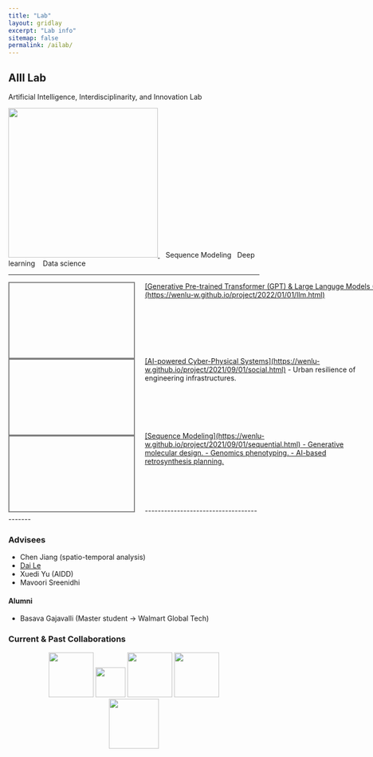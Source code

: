 ```yaml
---
title: "Lab"
layout: gridlay
excerpt: "Lab info"
sitemap: false
permalink: /ailab/
---
```


## AIII Lab
Artificial Intelligence, Interdisciplinarity, and Innovation Lab

<a href="https://wenlu-w.github.io/">
        <img src="{{ site.url }}{{ site.baseurl }}/images/AIserver.jpeg" style="width: 300px; box-shadow: none">
</a>&nbsp;&nbsp; Sequence Modeling &nbsp;&nbsp;Deep learning &nbsp;&nbsp; Data science

------------------------------------------
<div style="width: 100%;">
<div style="float: left; margin-right: 20px; height: 150px; width: 250px; border: 2px solid gray; background-image: url({{ site.url }}{{ site.baseurl }}/images/nlidb.png);background-position: center center; background-repeat: no-repeat; background-size: 100% 100%;"> 
</div>
<div style="height: 150px; width: 850px;"> 
  <ins>[Generative Pre-trained Transformer (GPT) & Large Languge Models (LLM)](https://wenlu-w.github.io/project/2022/01/01/llm.html)</ins>
</div>
</div>
<div style="width: 100%;">
<div style="float: left; margin-right: 20px; height: 150px; width: 250px; border: 2px solid gray; background-image: url({{ site.url }}{{ site.baseurl }}/images/weather2.png);background-position: center center; background-repeat: no-repeat; background-size: 100% 100%;"> 
</div>
<div style="height: 150px; width: 700px;"> 
  <ins>[AI-powered Cyber-Physical Systems](https://wenlu-w.github.io/project/2021/09/01/social.html)</ins>
- Urban resilience of engineering infrastructures. 
</div>
</div>
<div style="width: 100%;">
<div style="float: left; margin-right: 20px; height: 150px; width: 250px; border: 2px solid gray; background-image: url({{ site.url }}{{ site.baseurl }}/images/advremoval.png);background-position: center center; background-repeat: no-repeat; background-size: 100% 100%;"> 
</div>
<div style="height: 150px; width: 700px;"> 
  <ins>[Sequence Modeling](https://wenlu-w.github.io/project/2021/09/01/sequential.html)<ins>
- Generative molecular design. 
- Genomics phenotyping. 
- AI-based retrosynthesis planning. 
</div>
</div>
------------------------------------------
	

### Advisees

- Chen Jiang (spatio-temporal analysis)
- [Dai Le]()
- Xuedi Yu (AIDD)
- Mavoori Sreenidhi

#### Alumni
- Basava Gajavalli (Master student -> Walmart Global Tech)

### Current & Past Collaborations

<center><figure class="fifth">
  <img src="{{ site.url }}{{ site.baseurl }}/images/biogen.jpeg" style="width: 90px; box-shadow: none">
  <img src="{{ site.url }}{{ site.baseurl }}/images/CAT.png" style="width: 60px; box-shadow: none">
  <img src="{{ site.url }}{{ site.baseurl }}/images/instacart.png" style="width: 90px; box-shadow: none">
  <img src="{{ site.url }}{{ site.baseurl }}/images/wework.png" style="width: 90px; box-shadow: none">
  <img src="{{ site.url }}{{ site.baseurl }}/images/microsoft.png" style="width: 100px; box-shadow: none">
</figure></center>

